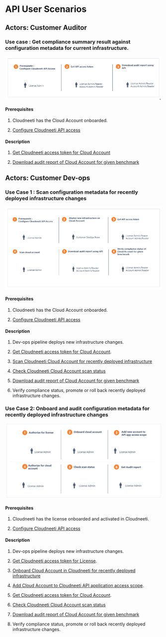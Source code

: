 # API User Scenarios

## Actors: Customer Auditor

### Use case : Get compliance summary result against configuration metadata for current infrastructure.

![Auditor Use Case](.././images/customerAPI/apiUseCaseAuditor.png#thumbnail_1)

#### Prerequisites

1. Cloudneeti has the Cloud Account onboarded.

2. [Configure Cloudneeti API access](../../administratorGuide/configureCloudneetiAPIAccess/)

#### Description

1. [Get Cloudneeti access token for Cloud Account](../../administratorGuide/configureCloudneetiAPIAccess/#account-token/)

2. [Download audit report of Cloud Account for given benchmark](../../userGuide/auditReportAPI/)
 

## Actors: Customer Dev-ops

### Use Case 1 : Scan configuration metadata for recently deployed infrastructure changes

![Devops Use Case](.././images/customerAPI/apiUseCaseDevops.png#thumbnail_1)

#### Prerequisites

1. Cloudneeti has the Cloud Account onboarded.

2. [Configure Cloudneeti API access](../../administratorGuide/configureCloudneetiAPIAccess/)

#### Description
1. Dev-ops pipeline deploys new infrastructure changes.

2. [Get Cloudneeti access token for Cloud Account](../../administratorGuide/configureCloudneetiAPIAccess/#account-token/).

3. [Scan Cloudneeti Cloud Account for recently deployed infrastructure](../../userGuide/initiateScanAPI/)

4. [Check Cloudneeti Cloud Account scan status](../../userGuide/scanStatusAPI/)

5. [Download audit report of Cloud Account for given benchmark](../../userGuide/auditReportAPI/)

6. Verify compliance status, promote or roll back recently deployed infrastructure changes.



### Use Case 2: Onboard and audit configuration metadata for recently deployed infrastructure changes

![Devops Use Case](.././images/customerAPI/apiUseCaseOnboard.png#thumbnail_1)

#### Prerequisites

1. Cloudneeti has the license onboarded and activated in Cloudneeti.

2. [Configure Cloudneeti API access](../../administratorGuide/configureCloudneetiAPIAccess/)

#### Description
1. Dev-ops pipeline deploys new infrastructure changes.

2. [Get Cloudneeti access token for License](../../administratorGuide/configureCloudneetiAPIAccess/#license-token/).

3. [Onboard Cloud Account in Cloudneeti for recently deployed infrastructure](../../userGuide/onboardCloudAccount/)

4. [Add Cloud Account to Cloudneeti API application access scope](../../userGuide/updateAPIAppAccessScope/).

5. [Get Cloudneeti access token for Cloud Account](../../administratorGuide/configureCloudneetiAPIAccess/#account-token/).

5. [Check Cloudneeti Cloud Account scan status](../../userGuide/scanStatusAPI/)

5. [Download audit report of Cloud Account for given benchmark](../../userGuide/auditReportAPI/)

6. Verify compliance status, promote or roll back recently deployed infrastructure changes.
